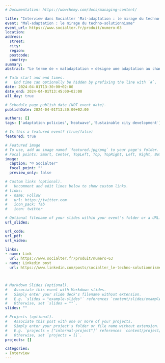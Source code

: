 ```yaml
---
# Documentation: https://wowchemy.com/docs/managing-content/

title: "Interview dans Socialter 'Mal-adaptation : le mirage du techno-solutionnisme'"
event: "Mal-adaptation : le mirage du techno-solutionnisme"
event_url: https://www.socialter.fr/produit/numero-63
location:
address:
  street:
  city:
  region:
  postcode:
  country:
summary: 
abstract: "Le terme de « maladaptation » désigne une adaptation au changement climatique qui aggrave en réalité la situation, par sa consommation d’énergie, par ses autres impacts environnementaux et témoigne d’une vision de court terme, d’un refus de questionner les modèles en place et d’une « sur-confiance dans les moyens économiques et la technologie pour tout régler »."

# Talk start and end times.
#   End time can optionally be hidden by prefixing the line with `#`.
date: 2024-04-01T13:30:00+02:00
date_end: 2024-04-01T13:45:00+02:00
all_day: true

# Schedule page publish date (NOT event date).
publishDate: 2024-04-01T13:30:00+02:00

authors: []
tags: ['adaptation policies','heatwave','Sustainable city development']

# Is this a featured event? (true/false)
featured: true

# Featured image
# To use, add an image named `featured.jpg/png` to your page's folder. 
# Focal points: Smart, Center, TopLeft, Top, TopRight, Left, Right, BottomLeft, Bottom, BottomRight.
image:
  caption: "© Socialter"
  focal_point: ""
  preview_only: false

# Custom links (optional).
#   Uncomment and edit lines below to show custom links.
# links:
# - name: Follow
#   url: https://twitter.com
#   icon_pack: fab
#   icon: twitter

# Optional filename of your slides within your event's folder or a URL.
url_slides:

url_code:
url_pdf:
url_video: 

links:
- name: Link
  url: https://www.socialter.fr/produit/numero-63
- name: Linkedin post
  url: https://www.linkedin.com/posts/socialter_le-techno-solutionnisme-maladaptation-au-activity-7188099130299162624-cLWF?utm_source=share&utm_medium=member_desktop



# Markdown Slides (optional).
#   Associate this event with Markdown slides.
#   Simply enter your slide deck's filename without extension.
#   E.g. `slides = "example-slides"` references `content/slides/example-slides.md`.
#   Otherwise, set `slides = ""`.
slides: ""

# Projects (optional).
#   Associate this post with one or more of your projects.
#   Simply enter your project's folder or file name without extension.
#   E.g. `projects = ["internal-project"]` references `content/project/deep-learning/index.md`.
#   Otherwise, set `projects = []`.
projects: []

categories:
- Interview
---
```

